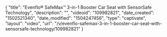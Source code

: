 {
    "title": "Evenflo&reg; SafeMax&trade; 3-in-1 Booster Car Seat with SensorSafe Technology",
    "description": "",
    "videoid": "109982821",
    "date_created": "1502521340",
    "date_modified": "1504247456",
    "type": "captivate",
    "layout": "video",
    "url": "\/v\/evenflo-safemax-3-in-1-booster-car-seat-with-sensorsafe-technology\/109982821"
}